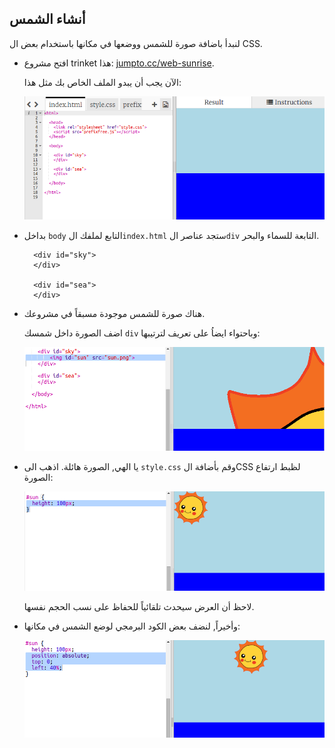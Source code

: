 ## أنشاء الشمس

لنبدأ باضافة صورة للشمس ووضعها في مكانها باستخدام بعض ال CSS.

+ افتح مشروع trinket هذا: <a href="http://jumpto.cc/web-sunrise" target="_blank">jumpto.cc/web-sunrise</a>.
    
    الآن يجب أن يبدو الملف الخاص بك مثل هذا:
    
    ![لقطة الشاشة](images/sunrise-starter.png)

+ بداخل `body` التابع لملفك ال`index.html` ستجد عناصر ال`div` التابعة للسماء والبحر.
    
        <div id="sky">
        </div>
        
        <div id="sea">
        </div>
        

+ هناك صورة للشمس موجودة مسبقاً في مشروعك.
    
    اضف الصورة داخل شمسك `div` وباحتواء ايضاُ على تعريف لترتيبها:
    
    ![لقطة الشاشة](images/sunrise-sun-image.png)

+ يا الهي, الصورة هائلة. اذهب الى `style.css` وقم بأضافة الCSS لظبط ارتفاع الصورة:
    
    ![لقطة الشاشة](images/sunrise-sun-height.png)
    
    لاحظ أن العرض سيحدث تلقائياً للحفاظ على نسب الحجم نفسها.

+ وأخيراً, لنضف بعض الكود البرمجي لوضع الشمس في مكانها:
    
    ![لقطة الشاشة](images/sunrise-sun-position.png)